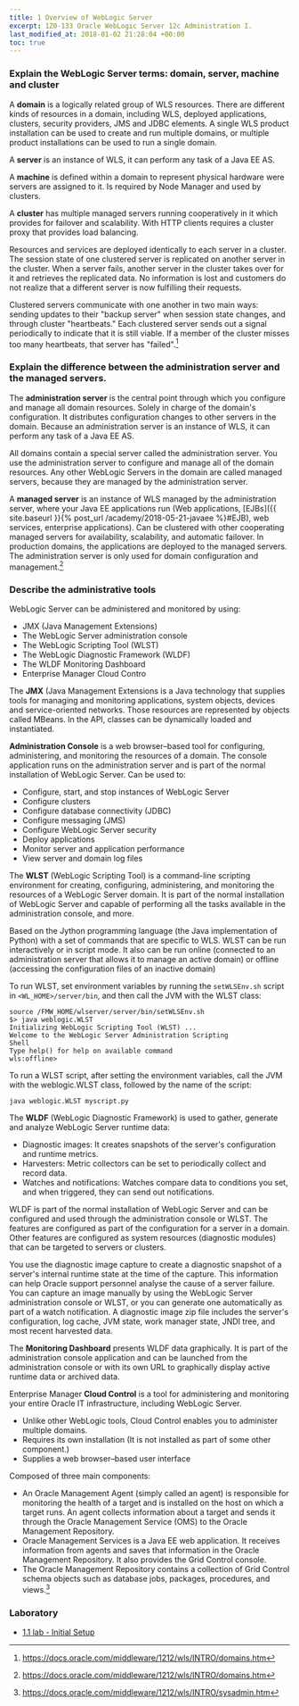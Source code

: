 ```yaml
---
title: 1 Overview of WebLogic Server
excerpt: 1Z0-133 Oracle WebLogic Server 12c Administration I.
last_modified_at: 2018-01-02 21:28:04 +00:00
toc: true
---
```


### Explain the WebLogic Server terms: domain, server, machine and cluster

A **domain** is a logically related group of WLS resources. There are different kinds of resources in a domain, including WLS, deployed applications, clusters, security providers, JMS and JDBC elements. A single WLS product installation can be used to create and run multiple domains, or multiple product installations can be used to run a single domain.

A **server** is an instance of WLS, it can perform any task of a Java EE AS.

A **machine** is defined within a domain to represent physical hardware were servers are assigned to it. Is required by Node Manager and used by clusters.

A **cluster** has multiple managed servers running cooperatively in it which provides for failover and scalability. With HTTP clients requires a cluster proxy that provides load balancing.

Resources and services are deployed identically to each server in a cluster. The session state of one clustered server is replicated on another server in the cluster. When a server fails, another server in the cluster takes over for it and retrieves the replicated data. No information is lost and customers do not realize that a different server is now fulfilling their requests.

Clustered servers communicate with one another in two main ways: sending updates to their "backup server" when session state changes, and through cluster "heartbeats." Each clustered server sends out a signal periodically to indicate that it is still viable. If a member of the cluster misses too many heartbeats, that server has "failed".[^1]

[^1]: <https://docs.oracle.com/middleware/1212/wls/INTRO/domains.htm>


### Explain the difference between the administration server and the managed servers.

The **administration server** is the central point through which you configure and manage all domain resources. Solely in charge of the domain's configuration. It distributes configuration changes to other servers in the domain. Because an administration server is an instance of WLS, it can perform any task of a Java EE AS.

All domains contain a special server called the administration server. You use the administration server to configure and manage all of the domain resources. Any other WebLogic Servers in the domain are called managed servers, because they are managed by the administration server.

A **managed server** is an instance of WLS managed by the administration server, where your Java EE applications run (Web applications, [EJBs]({{ site.baseurl }}{% post_url /academy/2018-05-21-javaee %}#EJB), web services, enterprise applications).
Can be clustered with other cooperating managed servers for availability, scalability, and automatic failover.
In production domains, the applications are deployed to the managed servers. The administration server is only used for domain configuration and management.[^1]

### Describe the administrative tools

WebLogic Server can be administered and monitored by using:
* JMX (Java Management Extensions)
* The WebLogic Server administration console
* The WebLogic Scripting Tool (WLST)
* The WebLogic Diagnostic Framework (WLDF)
* The WLDF Monitoring Dashboard
* Enterprise Manager Cloud Contro

The **JMX** (Java Management Extensions is a Java technology that supplies tools for managing and monitoring applications, system objects, devices and service-oriented networks. Those resources are represented by objects called MBeans. In the API, classes can be dynamically loaded and instantiated.

**Administration Console** is a web browser–based tool for configuring, administering, and monitoring the resources of a domain. The console application runs on the administration server and is part of the normal installation of WebLogic Server. Can be used to:
* Configure, start, and stop instances of WebLogic Server
* Configure clusters
* Configure database connectivity (JDBC)
* Configure messaging (JMS)
* Configure WebLogic Server security
* Deploy applications
* Monitor server and application performance
* View server and domain log files

The **WLST** (WebLogic Scripting Tool) is a command-line scripting environment for creating, configuring, administering, and monitoring the resources of a WebLogic Server domain.
It is part of the normal installation of WebLogic Server and capable of performing all the tasks available in the administration console, and more.

Based on the Jython programming language (the Java implementation of Python) with a set of commands that are specific to WLS.
WLST can be run interactively or in script mode. It also can be run online (connected to an administration server that allows it to manage an active domain) or offline (accessing the configuration files of an inactive domain)

To run WLST, set environment variables by running the `setWLSEnv.sh` script in `<WL_HOME>/server/bin`, and then call the JVM with the WLST class:
```
source /FMW_HOME/wlserver/server/bin/setWLSEnv.sh
$> java weblogic.WLST
Initializing WebLogic Scripting Tool (WLST) ...
Welcome to the WebLogic Server Administration Scripting
Shell
Type help() for help on available command
wls:offline>
```

To run a WLST script, after setting the environment variables, call the JVM with the weblogic.WLST class, followed by the name of the script:
```
java weblogic.WLST myscript.py
```

The **WLDF** (WebLogic Diagnostic Framework) is used to gather, generate and analyze WebLogic Server runtime data:
* Diagnostic images: It creates snapshots of the server's configuration and runtime metrics.
* Harvesters: Metric collectors can be set to periodically collect and record data.
* Watches and notifications: Watches compare data to conditions you set, and when triggered, they can send out notifications.

WLDF is part of the normal installation of WebLogic Server and can be configured and used through the administration console or WLST.
The features are configured as part of the configuration for a server in a domain. Other features are configured as system resources (diagnostic modules) that can be targeted to servers or clusters.

You use the diagnostic image capture to create a diagnostic snapshot of a server's internal runtime state at the time of the capture. This information can help Oracle support personnel analyse the cause of a server failure. You can capture an image manually by using the WebLogic Server administration console or WLST, or you can generate one automatically as part of a watch notification. A diagnostic image zip file includes the server's configuration, log cache, JVM state, work manager state, JNDI tree, and most recent harvested data.

The **Monitoring Dashboard** presents WLDF data graphically. It is part of the administration console application and can be launched from the administration console or with its own URL to graphically display active runtime data or archived data.

Enterprise Manager **Cloud Control** is a tool for administering and monitoring your entire Oracle IT infrastructure, including WebLogic Server.
* Unlike other WebLogic tools, Cloud Control enables you to administer multiple domains.
* Requires its own installation (It is not installed as part of some other component.)
* Supplies a web browser–based user interface

Composed of three main components:
* An Oracle Management Agent (simply called an agent) is responsible for monitoring the health of a target and is installed on the host on which a target runs. An agent collects information about a target and sends it through the Oracle Management Service (OMS) to the Oracle Management Repository.
* Oracle Management Services is a Java EE web application. It receives information from agents and saves that information in the Oracle Management Repository. It also provides the Grid Control console.
* The Oracle Management Repository contains a collection of Grid Control schema objects such as database jobs, packages, procedures, and views.[^2]

[^1]: <https://docs.oracle.com/middleware/1212/wls/INTRO/domains.htm>
[^2]: <https://docs.oracle.com/middleware/1212/wls/INTRO/sysadmin.htm>


### Laboratory

* [1.1 lab - Initial Setup](/1Z0-133/01.1-lab/)
